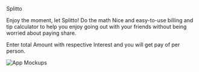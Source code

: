 Splitto

Enjoy the moment, let Splitto! Do the math
Nice and easy-to-use billing and tip calculator to help you enjoy going out with your friends without being worried about paying share.

Enter total Amount with respective Interest and you will get pay of per person.

![App Mockups](https://github.com/ioskrish/Splitto/assets/84672744/c0fdb0a6-2f1e-4e5f-ae75-49846cb3cc15)
